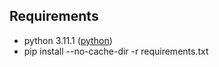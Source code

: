 
## Requirements ##
* python 3.11.1 ([python](https://www.python.org/downloads/))
* pip install --no-cache-dir -r requirements.txt
